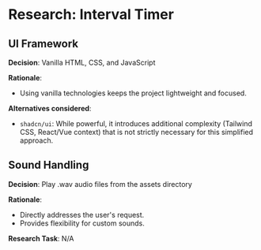 # Research: Interval Timer

## UI Framework

**Decision**: Vanilla HTML, CSS, and JavaScript

**Rationale**: 
- Using vanilla technologies keeps the project lightweight and focused.

**Alternatives considered**:
- `shadcn/ui`: While powerful, it introduces additional complexity (Tailwind CSS, React/Vue context) that is not strictly necessary for this simplified approach.

## Sound Handling

**Decision**: Play .wav audio files from the assets directory

**Rationale**: 
- Directly addresses the user's request.
- Provides flexibility for custom sounds.

**Research Task**: N/A
